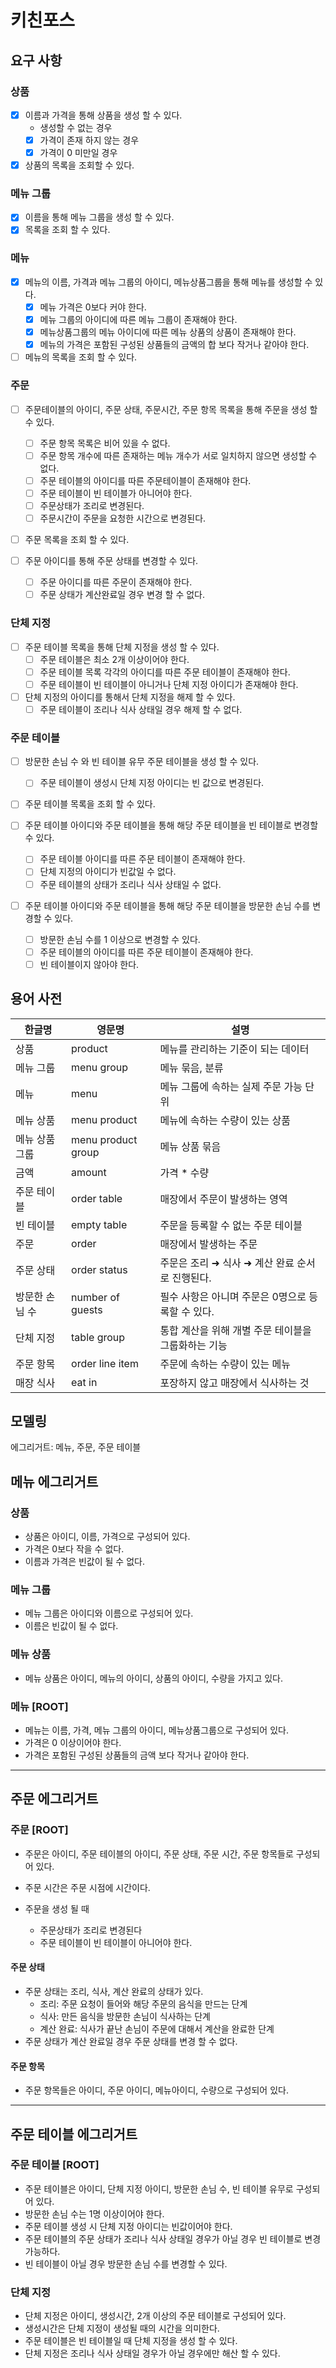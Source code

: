 # 키친포스

## 요구 사항

### 상품

- [x] 이름과 가격을 통해 상품을 생성 할 수 있다.
  - 생성할 수 없는 경우
  - [x] 가격이 존재 하지 않는 경우
  - [x] 가격이 0 미만일 경우
- [x] 상품의 목록을 조회할 수 있다.

### 메뉴 그룹

- [x] 이름을 통해 메뉴 그룹을 생성 할 수 있다.
- [x] 목록을 조회 할 수 있다.

### 메뉴

- [x] 메뉴의 이름, 가격과 메뉴 그룹의 아이디, 메뉴상품그룹을 통해 메뉴를 생성할 수 있다.
  - [x] 메뉴 가격은 0보다 커야 한다.
  - [x] 메뉴 그룹의 아이디에 따른 메뉴 그룹이 존재해야 한다.
  - [x] 메뉴상품그룹의 메뉴 아이디에 따른 메뉴 상품의 상품이 존재해야 한다.
  - [x] 메뉴의 가격은 포함된 구성된 상품들의 금액의 합 보다 작거나 같아야 한다.

- [ ] 메뉴의 목록을 조회 할 수 있다.

### 주문

- [ ] 주문테이블의 아이디, 주문 상태, 주문시간, 주문 항목 목록을 통해 주문을 생성 할 수 있다.
  - [ ] 주문 항목 목록은 비어 있을 수 없다.
  - [ ] 주문 항목 개수에 따른 존재하는 메뉴 개수가 서로 일치하지 않으면 생성할 수 없다.
  - [ ] 주문 테이블의 아이디를 따른 주문테이블이 존재해야 한다.
  - [ ] 주문 테이블이 빈 테이블가 아니어야 한다.
  - [ ] 주문상태가 조리로 변경된다.
  - [ ] 주문시간이 주문을 요청한 시간으로 변경된다.

- [ ] 주문 목록을 조회 할 수 있다.

- [ ] 주문 아이디를 통해 주문 상태를 변경할 수 있다.
  - [ ] 주문 아이디를 따른 주문이 존재해야 한다.
  - [ ] 주문 상태가 계산완료일 경우 변경 할 수 없다.

### 단체 지정

- [ ] 주문 테이블 목록을 통해 단체 지정을 생성 할 수 있다.
  - [ ] 주문 테이블은 최소 2개 이상이어야 한다.
  - [ ] 주문 테이블 목록 각각의 아이디를 따른 주문 테이블이 존재해야 한다.
  - [ ] 주문 테이블이 빈 테이블이 아니거나 단체 지정 아이디가 존재해야 한다.

- [ ] 단체 지정의 아이디를 통해서 단체 지정을 해제 할 수 있다.
  - [ ] 주문 테이블이 조리나 식사 상태일 경우 해제 할 수 없다.

### 주문 테이블

- [ ] 방문한 손님 수 와 빈 테이블 유무 주문 테이블을 생성 할 수 있다.
  - [ ] 주문 테이블이 생성시 단체 지정 아이디는 빈 값으로 변경된다.

- [ ] 주문 테이블 목록을 조회 할 수 있다.

- [ ] 주문 테이블 아이디와 주문 테이블을 통해 해당 주문 테이블을 빈 테이블로 변경할 수 있다.
  - [ ] 주문 테이블 아이디를 따른 주문 테이블이 존재해야 한다.
  - [ ] 단체 지정의 아이디가 빈값일 수 없다.
  - [ ] 주문 테이블의 상태가 조리나 식사 상태일 수 없다.

- [ ] 주문 테이블 아이디와 주문 테이블을 통해 해당 주문 테이블을 방문한 손님 수를 변경할 수 있다.
  - [ ] 방문한 손님 수를 1 이상으로 변경할 수 있다.
  - [ ] 주문 테이블의 아이디를 따른 주문 테이블이 존재해야 한다.
  - [ ] 빈 테이블이지 않아야 한다.

## 용어 사전

| 한글명      | 영문명                | 설명                            |
|----------|--------------------|-------------------------------|
| 상품       | product            | 메뉴를 관리하는 기준이 되는 데이터           |
| 메뉴 그룹    | menu group         | 메뉴 묶음, 분류                     |
| 메뉴       | menu               | 메뉴 그룹에 속하는 실제 주문 가능 단위        |
| 메뉴 상품    | menu product       | 메뉴에 속하는 수량이 있는 상품             |
| 메뉴 상품 그룹 | menu product group | 메뉴 상품 묶음                      |
| 금액       | amount             | 가격 * 수량                       |
| 주문 테이블   | order table        | 매장에서 주문이 발생하는 영역              |
| 빈 테이블    | empty table        | 주문을 등록할 수 없는 주문 테이블           |
| 주문       | order              | 매장에서 발생하는 주문                  |
| 주문 상태    | order status       | 주문은 조리 ➜ 식사 ➜ 계산 완료 순서로 진행된다. |
| 방문한 손님 수 | number of guests   | 필수 사항은 아니며 주문은 0명으로 등록할 수 있다. |
| 단체 지정    | table group        | 통합 계산을 위해 개별 주문 테이블을 그룹화하는 기능 |
| 주문 항목    | order line item    | 주문에 속하는 수량이 있는 메뉴             |
| 매장 식사    | eat in             | 포장하지 않고 매장에서 식사하는 것           |

## 모델링

에그리거트: 메뉴, 주문, 주문 테이블

## 메뉴 에그리거트

### 상품

- 상품은 아이디, 이름, 가격으로 구성되어 있다.
- 가격은 0보다 작을 수 없다.
- 이름과 가격은 빈값이 될 수 없다.

### 메뉴 그룹

- 메뉴 그룹은 아이디와 이름으로 구성되어 있다.
- 이름은 빈값이 될 수 없다.

### 메뉴 상품

- 메뉴 상품은 아이디, 메뉴의 아이디, 상품의 아이디, 수량을 가지고 있다.

### 메뉴 [ROOT]

- 메뉴는 이름, 가격, 메뉴 그룹의 아이디, 메뉴상품그룹으로 구성되어 있다.
- 가격은 0 이상이어야 한다.
- 가격은 포함된 구성된 상품들의 금액 보다 작거나 같아야 한다.

---

## 주문 에그리거트

### 주문 [ROOT]

- 주문은 아이디, 주문 테이블의 아이디, 주문 상태, 주문 시간, 주문 항목들로 구성되어 있다.

- 주문 시간은 주문 시점에 시간이다.
- 주문을 생성 될 때
  - 주문상태가 조리로 변경된다
  - 주문 테이블이 빈 테이블이 아니어야 한다.

#### 주문 상태

- 주문 상태는 조리, 식사, 계산 완료의 상태가 있다.
  - 조리: 주문 요청이 들어와 해당 주문의 음식을 만드는 단계
  - 식사: 만든 음식을 방문한 손님이 식사하는 단계
  - 계산 완료: 식사가 끝난 손님이 주문에 대해서 계산을 완료한 단계
- 주문 상태가 계산 완료일 경우 주문 상태를 변경 할 수 없다.

#### 주문 항목

- 주문 항목들은 아이디, 주문 아이디, 메뉴아이디, 수량으로 구성되어 있다.

---

## 주문 테이블 에그리거트

### 주문 테이블 [ROOT]

- 주문 테이블은 아이디, 단체 지정 아이디, 방문한 손님 수, 빈 테이블 유무로 구성되어 있다.
- 방문한 손님 수는 1명 이상이어야 한다.
- 주문 테이블 생성 시 단체 지정 아이디는 빈값이어야 한다.
- 주문 테이블의 주문 상태가 조리나 식사 상태일 경우가 아닐 경우 빈 테이블로 변경 가능하다.
- 빈 테이블이 아닐 경우 방문한 손님 수를 변경할 수 있다.

### 단체 지정

- 단체 지정은 아이디, 생성시간, 2개 이상의 주문 테이블로 구성되어 있다.
- 생성시간은 단체 지정이 생성될 때의 시간을 의미한다.
- 주문 테이블은 빈 테이블일 때 단체 지정을 생성 할 수 있다.
- 단체 지정은 조리나 식사 상태일 경우가 아닐 경우에만 해산 할 수 있다.
